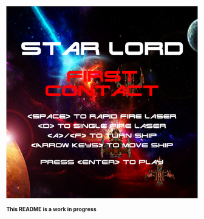 <img src="./img/titleScreen.PNG" title="Title Screen" alt="Star Lord Title Screen" align="middle" />

<h4>This README is a work in progress<h4>

	